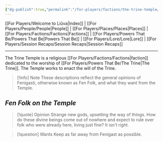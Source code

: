 ```yaml
---
{"dg-publish":true,"permalink":"/for-players/factions/the-trine-temple/"}
---
```


[[For Players/Welcome to Liûva\|Index]] | [[For Players/People/People\|People]] | [[For Players/Places/Places\|Places]] | [[For Players/Factions/Factions\|Factions]] | [[For Players/Powers That Be/Powers That Be\|Powers That Be]] | [[For Players/Lore/Lore\|Lore]] | [[For Players/Session Recaps/Session Recaps\|Session Recaps]]
***
The Trine Temple is a religious [[For Players/Factions/Factions\|faction]] dedicated to the worship of [[For Players/Powers That Be/The Trine\|The Trine]]. The Temple works to enact the will of the Trine.

>[!info] Note
>These descriptions reflect the general opinions of Fenigasti, otherwise known as Fen Folk, and what they want from the Temple.
## *Fen Folk on the Temple*

>[!quote] Opinion
>Strange new gods, upsetting the way of things. How do these divine beings come out of nowhere and expect to rule over folk who were already here, living just fine? It isn't right.

>[!question] Wants
>Keep as far away from Fenigast as possible.